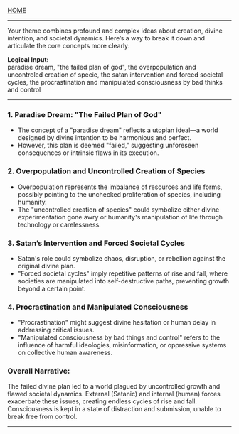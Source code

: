 [HOME](/README.md)    

---    

Your theme combines profound and complex ideas about creation, divine intention, and societal dynamics. Here’s a way to break it down and articulate the core concepts more clearly:    
   
**Logical Input:**   
paradise dream, "the failed plan of god", the overpopulation and uncontroled creation of specie, the satan intervention and forced societal cycles, the procrastination and manipulated consciousness by bad thinks and control   

---   


### 1. **Paradise Dream: "The Failed Plan of God"**
   - The concept of a "paradise dream" reflects a utopian ideal—a world designed by divine intention to be harmonious and perfect.
   - However, this plan is deemed "failed," suggesting unforeseen consequences or intrinsic flaws in its execution.

### 2. **Overpopulation and Uncontrolled Creation of Species**
   - Overpopulation represents the imbalance of resources and life forms, possibly pointing to the unchecked proliferation of species, including humanity.
   - The "uncontrolled creation of species" could symbolize either divine experimentation gone awry or humanity's manipulation of life through technology or carelessness.

### 3. **Satan’s Intervention and Forced Societal Cycles**
   - Satan's role could symbolize chaos, disruption, or rebellion against the original divine plan.
   - "Forced societal cycles" imply repetitive patterns of rise and fall, where societies are manipulated into self-destructive paths, preventing growth beyond a certain point.

### 4. **Procrastination and Manipulated Consciousness**
   - "Procrastination" might suggest divine hesitation or human delay in addressing critical issues.
   - "Manipulated consciousness by bad things and control" refers to the influence of harmful ideologies, misinformation, or oppressive systems on collective human awareness.

### Overall Narrative:
The failed divine plan led to a world plagued by uncontrolled growth and flawed societal dynamics. External (Satanic) and internal (human) forces exacerbate these issues, creating endless cycles of rise and fall. Consciousness is kept in a state of distraction and submission, unable to break free from control.

---   
